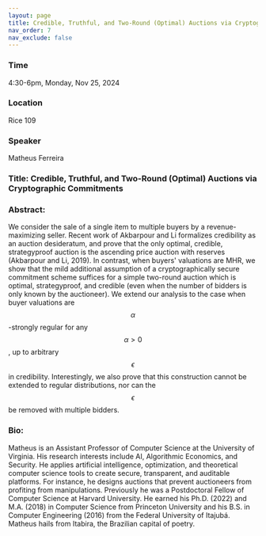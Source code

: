 ```yaml
---
layout: page
title: Credible, Truthful, and Two-Round (Optimal) Auctions via Cryptographic Commitments
nav_order: 7
nav_exclude: false
---
```


### Time
4:30-6pm, Monday, Nov 25, 2024

### Location
Rice 109

### Speaker
Matheus Ferreira

### Title: Credible, Truthful, and Two-Round (Optimal) Auctions via Cryptographic Commitments


### Abstract:
We consider the sale of a single item to multiple buyers by a revenue-maximizing seller. Recent work of Akbarpour and Li formalizes credibility as an auction desideratum, and prove that the only optimal, credible, strategyproof auction is the ascending price auction with reserves (Akbarpour and Li, 2019). In contrast, when buyers' valuations are MHR, we show that the mild additional assumption of a cryptographically secure commitment scheme suffices for a simple two-round auction which is optimal, strategyproof, and credible (even when the number of bidders is only known by the auctioneer). We extend our analysis to the case when buyer valuations are $$\alpha$$-strongly regular for any $$\alpha > 0$$, up to arbitrary $$\epsilon$$ in credibility. Interestingly, we also prove that this construction cannot be extended to regular distributions, nor can the $$\epsilon$$ be removed with multiple bidders.

### Bio:
Matheus is an Assistant Professor of Computer Science at the University of Virginia. His research interests include AI, Algorithmic Economics, and Security. He applies artificial intelligence, optimization, and theoretical computer science tools to create secure, transparent, and auditable platforms. For instance, he designs auctions that prevent auctioneers from profiting from manipulations. Previously he was a Postdoctoral Fellow of Computer Science at Harvard University. He earned his Ph.D. (2022) and M.A. (2018) in Computer Science from Princeton University and his B.S. in Computer Engineering (2016) from the Federal University of Itajubá. Matheus hails from Itabira, the Brazilian capital of poetry.
